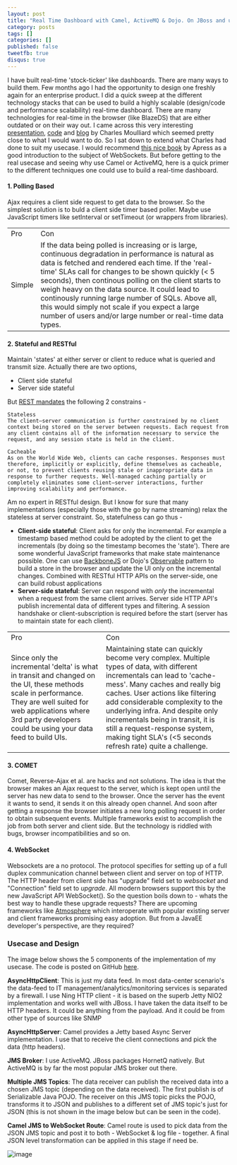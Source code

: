 ```yaml
---
layout: post
title: "Real Time Dashboard with Camel, ActiveMQ & Dojo. On JBoss and using JMS & WebSocket"
category: posts
tags: []
categories: []
published: false
tweetfb: true
disqus: true
---
```


I have built real-time 'stock-ticker' like dashboards. There are many ways to build them. Few months ago I had the opportunity to design one freshly again for an enterprise product. I did a quick sweep at the different technology stacks that can be used to build a highly scalable (design/code and performance scalability) real-time dashboard. There are many technologies for real-time in the browser (like BlazeDS) that are either outdated or on their way out. I came across this very interesting [presentation](http://fusesource.com/apache-camel-conference-2012/videos/camelone-2012-charles-moulliard-video/), [code](https://github.com/FuseByExample/websocket-activemq-camel) and [blog](http://cmoulliard.blogspot.in/2012_04_01_archive.html) by Charles Moulliard which seemed pretty close to what I would want to do. So I sat down to extend what Charles had done to suit my usecase. I would recommend [this nice book](http://www.amazon.com/The-Definitive-Guide-HTML5-WebSocket/dp/1430247401) by Apress as a good introduction to the subject of WebSockets. But before getting to the real usecase and seeing why use Camel or ActiveMQ, here is a quick primer to the different techniques one could use to build a real-time dashboard. 

#### 1. Polling Based
Ajax requires a client side request to get data to the browser. So the simplest solution is to buld a client side timer based poller. Maybe use JavaScript timers like setInterval or setTimeout (or wrappers from libraries). 

<table class="table table-bordered table-striped table-condensed bs-docs-grid">
	<tr>
		<td>Pro</td>
		<td>Con</td>
	</tr>
	<tr>
		<td>Simple</td>
		<td>If the data being polled is increasing or is large, continuous degradation in performance is natural as data is fetched and rendered each time. If the 'real-time' SLAs call for changes to be shown quickly (< 5 seconds), then continous polling on the client starts to weigh heavy on the data source. It could lead to continously running large number of SQLs. Above all, this would simply not scale if you expect a large number of users and/or large number or real-time data types.</td>
	</tr>
</table>

#### 2. Stateful and RESTful
Maintain 'states' at either server or client to reduce what is queried and transmit size. Actually there are two options,

* Client side stateful
* Server side stateful

But [REST mandates](http://en.wikipedia.org/wiki/Representational_state_transfer#Constraints) the following 2 constrains -

	Stateless
	The client–server communication is further constrained by no client context being stored on the server between requests. Each request from any client contains all of the information necessary to service the request, and any session state is held in the client.

	Cacheable
	As on the World Wide Web, clients can cache responses. Responses must therefore, implicitly or explicitly, define themselves as cacheable, or not, to prevent clients reusing stale or inappropriate data in response to further requests. Well-managed caching partially or completely eliminates some client–server interactions, further improving scalability and performance.

Am no expert in RESTful design. But I know for sure that many implementations (especially those with the go by name streaming) relax the stateless at server constraint. So, statefulness can go thus -

* **Client-side stateful**: Client asks for only the incremental. For example a timestamp based method could be adopted by the client to get the incrementals (by doing so the timestamp becomes the 'state'). There are some wonderful JavaScript frameworks that make state maintenance possible. One can use [BackboneJS](http://backbonejs.org) or Dojo's [Observable](http://dojotoolkit.org/reference-guide/1.9/dojo/store/Observable.html) pattern to build a store in the browser and update the UI only on the incremental changes. Combined with RESTful HTTP APIs on the server-side, one can build robust applications
* **Server-side stateful**: Server can respond with *only* the incremental when a request from the same client arrives. Server side HTTP API's publish incremental data of different types and filtering. A session handshake or client-subscription is required before the start (server has to maintain state for each client).

<table class="table table-bordered table-striped table-condensed bs-docs-grid">
	<tr>
		<td>Pro</td>
		<td>Con</td>
	</tr>
	<tr>
		<td>Since only the incremental 'delta' is what in transit and changed on the UI, these methods scale in performance. They are well suited for web applications where 3rd party developers could be using your data feed to build UIs.</td>
		<td>Maintaining state can quickly become very complex. Multiple types of data, with different incrementals can lead to 'cache-mess'. Many caches and really big caches. User actions like filtering add considerable complexity to the underlying infra. And despite only incrementals being in transit, it is still a request-response system, making tight SLA's (<5 seconds refresh rate) quite a challenge.</td>
	</tr>
</table>

#### 3. COMET
Comet, Reverse-Ajax et al. are hacks and not solutions. The idea is that the browser makes an Ajax request to the server, which is kept open until the server has new data to send to the browser. Once the server has the event it wants to send, it sends it on this already open channel. And soon after getting a response the browser initiates a new long polling request in order to obtain subsequent events. Multiple frameworks exist to accomplish the job from both server and client side. But the technology is riddled with bugs, browser incompatibilities and so on.

#### 4. WebSocket
Websockets are a no protocol. The protocol specifies for setting up of a full duplex communication channel between client and server on top of HTTP. The HTTP header from client side has "upgrade" field set to *websocket* and "Connection" field set to *upgrade*. All modern browsers support this by the new JavaScript API WebSocket(). So the question boils down to - whats the best way to handle these upgrade requests? There are upcoming frameworks like [Atmosphere](https://github.com/Atmosphere/atmosphere) which interoperate with popular existing server and client frameworks promising easy adoption. But from a JavaEE developer's perspective, are they required?

### Usecase and Design

The image below shows the 5 components of the implementation of my usecase. The code is posted on GitHub [here](https://github.com/bharath12345/RealTimeDashboard).

**AsyncHttpClient**: This is just my data feed. In most data-center scenario's the data-feed to IT management/analytics/monitoring services is separated by a firewall. I use Ning HTTP client - it is based on the superb Jetty NIO2 implementation and works well with JBoss. I have taken the data itself to be HTTP headers. It could be anything from the payload. And it could be from other type of sources like SNMP

**AsyncHttpServer**: Camel provides a Jetty based Async Server implementation. I use that to receive the client connections and pick the data (http headers). 

**JMS Broker**: I use ActiveMQ. JBoss packages HornetQ natively. But ActiveMQ is by far the most popular JMS broker out there. 

**Multiple JMS Topics**: The data receiver can publish the received data into a chosen JMS topic (depending on the data received). The first publish is of Serializable Java POJO. The receiver on this JMS topic picks the POJO, transforms it to JSON and publishes to a different set of JMS topic's just for JSON (this is not shown in the image below but can be seen in the code).

**Camel JMS to WebSocket Route**: Camel route is used to pick data from the JSON JMS topic and post it to both - WebSocket & log file - together. A final JSON level transformation can be applied in this stage if need be.

![image](http://bharathwrites.in/resources/camel%20jms%20websocket.png)
